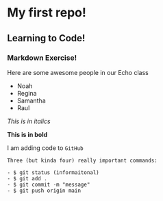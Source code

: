 # My first repo!

## Learning to Code!

### Markdown Exercise!

Here are some awesome people in our Echo class
- Noah
- Regina
- Samantha
- Raul

*This is in italics*

**This is in bold**

I am adding code to `GitHub`

```
Three (but kinda four) really important commands:

- $ git status (informaitonal)
- $ git add .
- $ git commit -m "message"
- $ git push origin main
```

